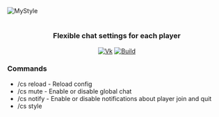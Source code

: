 
<img src="https://sun9-34.userapi.com/TPRtLVFKA2V-hUilslKni3T5b5inUBdN0RvwDw/ODcs8GAOPs0.jpg" alt="MyStyle" align="center">

<div align="center">
  <h1> </h1>
  <h3>Flexible chat settings for each player</h3>
  
  [![Vk](https://img.shields.io/badge/vk-DeelTer-9cf)](https://vk.com/DeelTer/)
  [![Build](https://img.shields.io/badge/builds-check%20it-green)](https://github.com/DeelTer/MyStyle/releases)
  
</div>

### Commands
* /cs reload - Reload config
* /cs mute - Enable or disable global chat
* /cs notify - Enable or disable notifications about player join and quit
* /cs style <style> - Change your chat style ( placeholders: %PLAYER% and %MESSAGE% )
* /cs prefix <local/global> <prefix> - Change your chat prefix
